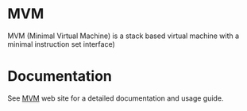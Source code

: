 # MVM
MVM (Minimal Virtual Machine) is a stack based virtual machine with a minimal instruction set interface)

# Documentation
See [MVM](https://nahal04.github.io/mvm/) web site for a detailed documentation and usage guide.
